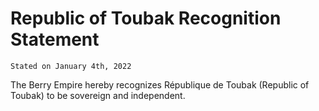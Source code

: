 # Republic of Toubak Recognition Statement
`Stated on January 4th, 2022`

The Berry Empire hereby recognizes République de Toubak (Republic of Toubak) to be sovereign and independent.
